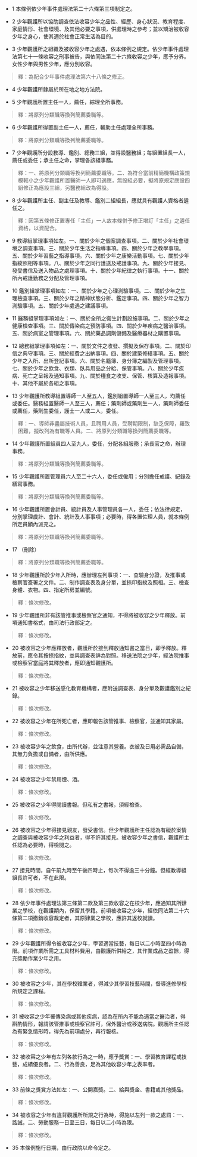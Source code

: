 * 1 本條例依少年事件處理法第二十六條第三項制定之。

* 2 少年觀護所以協助調查依法收容少年之品性、經歷、身心狀況、教育程度、家庭情形、社會環境、及其他必要之事項，供處理時之參考；並以矯治被收容少年之身心，使其適於社會正常生活為目的。

* 3 少年觀護所之組織及被收容少年之處遇，依本條例之規定。依少年事件處理法第七十一條收容之刑事被告，與依同法第二十六條收容之少年，應予分界。女性少年與男性少年，應分別收容。

> 釋：為配合少年事件處理法第六十八條之修正。

* 4 少年觀護所隸屬於所在地之地方法院。

* 5 少年觀護所置主任一人，薦任，綜理全所事務。

> 釋：將原列分類職等換列簡薦委職等。

* 6 少年觀護所得置副主任一人，薦任，輔助主任處理全所事務。

> 釋：將原列分類職等換列簡薦委職等。

* 7 少年觀護所分設教導、鑑別、總務三組，並得設醫務組；每組置組長一人，薦任或委任；承主任之命，掌理各該組事務。

> 釋：一、將原列分類職等換列簡薦委職等。二、為符合當前精簡機構政策規模較小之少年觀護所置醫師一人即可適應，無設組必要，擬將原規定應設四組修正為應設三組，另醫務組改為得設。

* 8 少年觀護所主任、副主任及教導、鑑別二組組長，應就具有觀護人資格者遴任之。

> 釋：因第五條修正置專任「主任」一人故本條併予修正增訂「主任」之遴任資格，以資配合。

* 9 教導組掌理事項如左。一、關於少年之個案調查事項。二、關於少年社會環境之調查事項。三、關於少年生活之指導事項。四、關於少年之教學事項。五、關於少年習藝之指導事項。六、關於少年之康樂活動事項。七、關於少年指紋照相等事項。八、關於少年之同行護送及戒護事項。九、關於少年接見、發受書信及送入物品之處理事項。十、關於少年紀律之執行事項。十一、關於所內戒護勤務之分配及管理事項。

* 10 鑑別組掌理事項如左：一、關於少年之心理測驗事項。二、關於少年之生理檢查事項。三、關於少年之精神狀態分析、鑑定事項。四、關於少年之智力測驗事項。五、關於少年處遇之建議事項。

* 11 醫務組掌理事項如左：一、關於全所之衛生計劃設施事項。二、關於少年之健康檢查事項。三、關於傳染病之預防事項。四、關於少年疾病之醫治事項。五、關於病室之管理事項。六、關於藥品調劑儲備及醫療器材之購置事項。

* 12 總務組掌理事項如左：一、關於文件之收發、撰擬及保存事項。二、關於印信之典守事項。三、關於經費之出納事項。四、關於建築修繕事項。五、關於少年之入所、出所登記事項。六、關於名籍簿、身分簿之編製及管理事項。七、關於少年之飲食、衣類、臥具用品之分給、保管事項。八、關於少年疾病、死亡之呈報及通知事項。九、關於糧食之收支、保管、核算及造報事項。十、其他不屬於各組之事項。

* 13 少年觀護所教導組置導師一人至五人，鑑別組置導師一人至三人，均薦任或委任。醫務組置醫師一人至三人，薦任；藥劑師或藥劑生一人，藥劑師委任或薦任，藥劑生委任，護士一人或二人，委任。

> 釋：一、導師非盡屬技術人員，且聘用人員，受聘期限制，缺乏保障，羅致困難，擬改列為有職等人員。二、將原列分類職等換列簡薦委職等。

* 14 少年觀護所置組員四人至九人，委任，分配各組服務；承長官之命，辦理事務。

> 釋：將原列分類職等換列簡薦委職等。

* 15 少年觀護所置管理員六人至二十六人，委任或僱用；分別擔任戒護、紀錄及繕寫事務。

> 釋：將原列分類職等換列簡薦委職等。

* 16 少年觀護所置會計員、統計員及人事管理員各一人，委任；依法律規定，分別掌理歲計、會計、統計及人事事項；必要時，得各置佐理人員，就本條例所定員額內派充之。

> 釋：將原列分類職等換列簡薦委職等。

* 17 （刪除）

> 釋：將原列分類職等換列簡薦委職等。

* 18 少年觀護所於少年入所時，應辦理左列事項：一、查驗身分證，及推事或檢察官簽署之文件。二、制作調查表及身分單，並捺印指紋及照相。三、檢查身體、衣物。四、指定所房並編號。

> 釋：條次修改。

* 19 少年觀護所非有該管推事或檢察官之通知，不得將被收容之少年釋放。前項通知書格式，由司法行政部定之。

> 釋：條次修改。

* 20 被收容之少年應釋放者，觀護所於接到釋放通知書之當日，即予釋放。釋放前，應令其按捺指紋，並與調查表詳為對照。移送法院之少年，經法院推事或檢察官當庭將其釋放者，應即通知觀護所。

> 釋：條次修改。

* 21 被收容之少年移送感化教育機構者，應附送調查表、身分單及觀護鑑別之紀錄。

> 釋：條次修改。

* 22 被收容之少年在所死亡者，應即報告該管推事、檢察官，並通知其家屬。

> 釋：條次修改。

* 23 被收容少年之飲食，由所代辦，並注意其營養。衣被及日用必需品自備，其無力負擔或自備者，由所供應。

> 釋：條次修改。

* 24 被收容之少年禁用煙、酒。

> 釋：條次修改。

* 25 被收容之少年得閱讀書報。但私有之書報，須經檢查。

> 釋：條次修改。

* 26 被收容之少年得接見親友，發受書信。但少年觀護所主任認為有礙於案情之調查與被收容少年之利益者，得不許其接見。被收容少年之書信，觀護所主任認為必要時，得檢閱之。

> 釋：條次修改。

* 27 接見時間，自午前九時至午後四時止，每次不得逾三十分鐘。但經教導組組長許可者，不在此限。

> 釋：條次修改。

* 28 依少年事件處理法第三條第二款及第三款收容之在校少年，應通知其所肄業之學校，在觀護期內，保留其學籍。前項被收容之少年，經依同法第二十六條第二項撤銷收容裁定者，其原肄業之學校，應許其返校就讀。

> 釋：條次修改。

* 29 少年觀護所得令被收容之少年，學習適當技藝，每日以二小時至四小時為限。前項作業所需之工具材料費用，由觀護所供給之，其作業成品之盈餘，得充獎勵作業少年之用。

> 釋：條次修改。

* 30 被收容之少年，其在學校肄業者，得減少其學習技藝時間，督導進修學校所規定之課程。

> 釋：條次修改。

* 31 被收容之少年罹傳染病或其他疾病，認為在所內不能為適當之醫治者，得斟酌情形，報請該管推事或檢察官許可，保外醫治或移送病院。觀護所主任認為有緊急情形時，得先為前項處分，再行報核。

> 釋：條次修改。

* 32 被收容之少年有左列各款行為之一時，應予獎賞：一、學習教育課程或技藝，成績優良者。二、行為善良，足為其他收容少年之表率者。

> 釋：條次修改。

* 33 前條之獎賞方法如左：一、公開嘉獎。二、給與獎金、書籍或其他獎品。

> 釋：條次修改。

* 34 被收容之少年有違背觀護所所規之行為時，得施以左列一款之處罰：一、誥誡。二、勞動服務一日至三日，每日以二小時為限。

> 釋：條次修改。

* 35 本條例施行日期，由行政院以命令定之。

